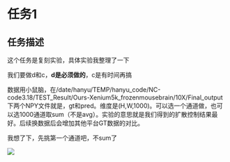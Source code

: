 # 任务1

## 任务描述

这个任务是复刻实验，具体实验我整理了一下

我们要做d和c，**d是必须做的**，c是有时间再搞

数据用小鼠脑，在/date/hanyu/TEMP/hanyu_code/NC-code3.18/TEST_Result/Ours-Xenium5k_frozenmousebrain/10X/Final_output下两个NPY文件就是，gt和pred。维度是(H,W,1000)。可以选一个通道做，也可以选1000通道取sum（不是avg）。实验的意思就是我们得到的扩散控制结果最好。后续换数据后会增加其他平台GT数据的对比。

我想了下，先挑第一个通道吧，不sum了

![](https://cdn.jsdelivr.net/gh/tj-messi/picture/34ae341bef5e640947954c6ddf884de.png)



